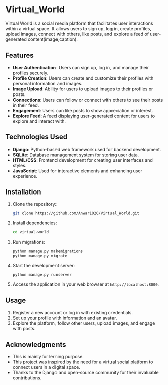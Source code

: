 # Virtual_World


Virtual World is a social media platform that facilitates user interactions within a virtual space. It allows users to sign up, log in, create profiles, upload images, connect with others, like posts, and explore a feed of user-generated content(image,caption).

## Features

- **User Authentication**: Users can sign up, log in, and manage their profiles securely.
- **Profile Creation**: Users can create and customize their profiles with personal information and images.
- **Image Upload**: Ability for users to upload images to their profiles or posts.
- **Connections**: Users can follow or connect with others to see their posts in their feed.
- **Engagement**: Users can like posts to show appreciation or interest.
- **Explore Feed**: A feed displaying user-generated content for users to explore and interact with.

## Technologies Used

- **Django**: Python-based web framework used for backend development.
- **SQLite**: Database management system for storing user data.
- **HTML/CSS**: Frontend development for creating user interfaces and styles.
- **JavaScript**: Used for interactive elements and enhancing user experience.

## Installation

1. Clone the repository:

    ```bash
    git clone https://github.com/Anwar1020/Virtual_World.git
    ```

2. Install dependencies:

    ```bash
    cd virtual-world
    ```

3. Run migrations:

    ```bash
    python manage.py makemigrations
    python manage.py migrate
    ```

4. Start the development server:

    ```bash
    python manage.py runserver
    ```

5. Access the application in your web browser at `http://localhost:8000`.

## Usage

1. Register a new account or log in with existing credentials.
2. Set up your profile with information and an avatar.
3. Explore the platform, follow other users, upload images, and engage with posts.




## Acknowledgments
- This is mainly for lerning purpose.
- This project was inspired by the need for a virtual social platform to connect users in a digital space.
- Thanks to the Django and open-source community for their invaluable contributions.

